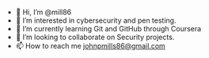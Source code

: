 - 👋 Hi, I’m @mill86
- 👀 I’m interested in cybersecurity and pen testing. 
- 🌱 I’m currently learning Git and GitHub through Coursera
- 💞️ I’m looking to collaborate on Security projects. 
- 📫 How to reach me johnpmills86@gmail.com

<!---
mill86/mill86 is a ✨ special ✨ repository because its `README.md` (this file) appears on your GitHub profile.
You can click the Preview link to take a look at your changes.
--->
